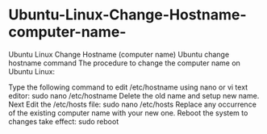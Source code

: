 # Ubuntu-Linux-Change-Hostname-computer-name-
Ubuntu Linux Change Hostname (computer name)
Ubuntu change hostname command
The procedure to change the computer name on Ubuntu Linux:

Type the following command to edit /etc/hostname using nano or vi text editor:
sudo nano /etc/hostname
Delete the old name and setup new name.
Next Edit the /etc/hosts file:
sudo nano /etc/hosts
Replace any occurrence of the existing computer name with your new one.
Reboot the system to changes take effect:
sudo reboot
